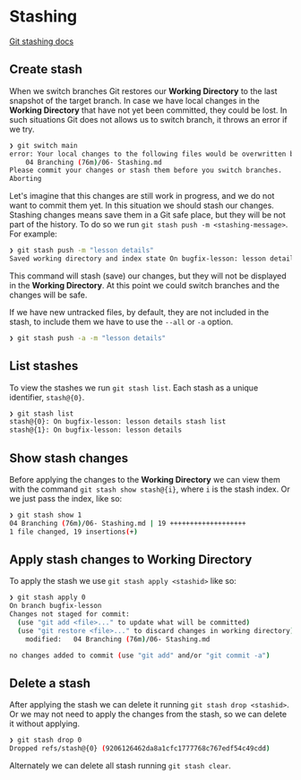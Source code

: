 # Stashing

[Git stashing docs](https://git-scm.com/book/en/v2/Git-Tools-Stashing-and-Cleaning)

## Create stash

When we switch branches Git restores our **Working Directory** to the last snapshot of the target branch. In case we have local changes in the **Working Directory** that have not yet been committed, they could be lost. In such situations Git does not allows us to switch branch, it throws an error if we try.

```bash
❯ git switch main
error: Your local changes to the following files would be overwritten by checkout:
    04 Branching (76m)/06- Stashing.md
Please commit your changes or stash them before you switch branches.
Aborting
```

Let's imagine that this changes are still work in progress, and we do not want to commit them yet. In this situation we should stash our changes. Stashing changes means save them in a Git safe place, but they will be not part of the history. To do so we run `git stash push -m <stashing-message>`. For example:

```bash
❯ git stash push -m "lesson details"
Saved working directory and index state On bugfix-lesson: lesson details
```

This command will stash (save) our changes, but they will not be displayed in the **Working Directory**. At this point we could switch branches and the changes will be safe.

If we have new untracked files, by default, they are not included in the stash, to include them we have to use the `--all` or `-a` option.

```bash
❯ git stash push -a -m "lesson details"
```

## List stashes

To view the stashes we run `git stash list`. Each stash as a unique identifier, `stash@{0}`.

```bash
❯ git stash list
stash@{0}: On bugfix-lesson: lesson details stash list
stash@{1}: On bugfix-lesson: lesson details
```

## Show stash changes

Before applying the changes to the **Working Directory** we can view them with the command `git stash show stash@{i}`, where `i` is the stash index. Or we just pass the index, like so:

```bash
❯ git stash show 1
04 Branching (76m)/06- Stashing.md | 19 +++++++++++++++++++
1 file changed, 19 insertions(+)
```

## Apply stash changes to Working Directory

To apply the stash we use `git stash apply <stashid>` like so:

```bash
❯ git stash apply 0
On branch bugfix-lesson
Changes not staged for commit:
  (use "git add <file>..." to update what will be committed)
  (use "git restore <file>..." to discard changes in working directory)
	modified:   04 Branching (76m)/06- Stashing.md

no changes added to commit (use "git add" and/or "git commit -a")
```

## Delete a stash

After applying the stash we can delete it running `git stash drop <stashid>`. Or we may not need to apply the changes from the stash, so we can delete it without applying.

```bash
❯ git stash drop 0
Dropped refs/stash@{0} (9206126462da8a1cfc1777768c767edf54c49cdd)
```

Alternately we can delete all stash running `git stash clear`.
